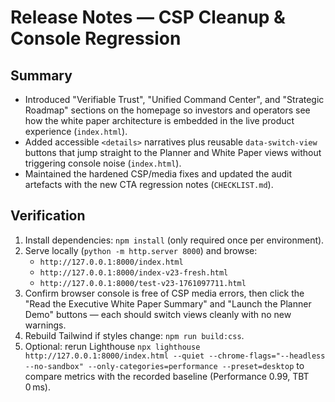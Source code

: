 # Release Notes — CSP Cleanup & Console Regression

## Summary

- Introduced "Verifiable Trust", "Unified Command Center", and "Strategic Roadmap" sections on the homepage so investors and operators see how the white paper architecture is embedded in the live product experience (`index.html`).
- Added accessible `<details>` narratives plus reusable `data-switch-view` buttons that jump straight to the Planner and White Paper views without triggering console noise (`index.html`).
- Maintained the hardened CSP/media fixes and updated the audit artefacts with the new CTA regression notes (`CHECKLIST.md`).

## Verification

1. Install dependencies: `npm install` (only required once per environment).
2. Serve locally (`python -m http.server 8000`) and browse:
   - `http://127.0.0.1:8000/index.html`
   - `http://127.0.0.1:8000/index-v23-fresh.html`
   - `http://127.0.0.1:8000/test-v23-1761097711.html`
3. Confirm browser console is free of CSP media errors, then click the "Read the Executive White Paper Summary" and "Launch the Planner Demo" buttons — each should switch views cleanly with no new warnings.
4. Rebuild Tailwind if styles change: `npm run build:css`.
5. Optional: rerun Lighthouse `npx lighthouse http://127.0.0.1:8000/index.html --quiet --chrome-flags="--headless --no-sandbox" --only-categories=performance --preset=desktop` to compare metrics with the recorded baseline (Performance 0.99, TBT 0 ms).
